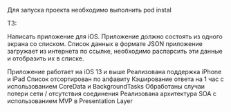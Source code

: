 Для запуска проекта необходимо выполнить pod instal

ТЗ:

Написать приложение для iOS. Приложение должно состоять из одного экрана со списком. Список данных в формате JSON приложение загружает из интернета по ссылке, необходимо распарсить эти данные и отобразить их в списке.

Приложение работает на iOS 13 и выше
Реализована поддержка iPhone и iPad
Список отсортирован по алфавиту
Кэширование ответа на 1 час с использованием CoreData и BackgroundTasks
Обработаны случаи потери сети / отсутствия соединения
Реализована архитектура SOA с использованием MVP в Presentation Layer 


